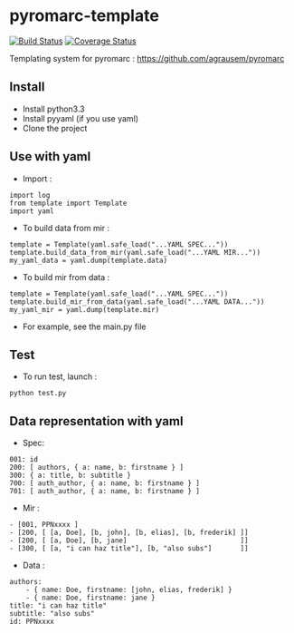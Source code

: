 pyromarc-template
=================
[![Build Status](https://travis-ci.org/morganbohn/pyromarc-template.svg?branch=devel)](https://travis-ci.org/morganbohn/pyromarc-template)
[![Coverage Status](https://coveralls.io/repos/morganbohn/pyromarc-template/badge.png)](https://coveralls.io/r/morganbohn/pyromarc-template)

Templating system for pyromarc : https://github.com/agrausem/pyromarc

Install
-------

- Install python3.3
- Install pyyaml (if you use yaml)
- Clone the project


Use with yaml
-------------

- Import :

```
import log
from template import Template
import yaml
```

- To build data from mir :

```
template = Template(yaml.safe_load("...YAML SPEC..."))
template.build_data_from_mir(yaml.safe_load("...YAML MIR..."))
my_yaml_data = yaml.dump(template.data)
```

- To build mir from data :

```
template = Template(yaml.safe_load("...YAML SPEC..."))
template.build_mir_from_data(yaml.safe_load("...YAML DATA..."))
my_yaml_mir = yaml.dump(template.mir)
```

- For example, see the main.py file


Test
----

- To run test, launch : 
```
python test.py
```


Data representation with yaml
-----------------------------

- Spec:

```
001: id
200: [ authors, { a: name, b: firstname } ]
300: { a: title, b: subtitle }
700: [ auth_author, { a: name, b: firstname } ]
701: [ auth_author, { a: name, b: firstname } ]
```

- Mir :

```
- [001, PPNxxxx ]
- [200, [ [a, Doe], [b, john], [b, elias], [b, frederik] ]]
- [200, [ [a, Doe], [b, jane]                            ]]
- [300, [ [a, "i can haz title"], [b, "also subs"]       ]]
```

- Data :

```
authors:
    - { name: Doe, firstname: [john, elias, frederik] }
    - { name: Doe, firstname: jane }
title: "i can haz title"
subtitle: "also subs"
id: PPNxxxx
```
